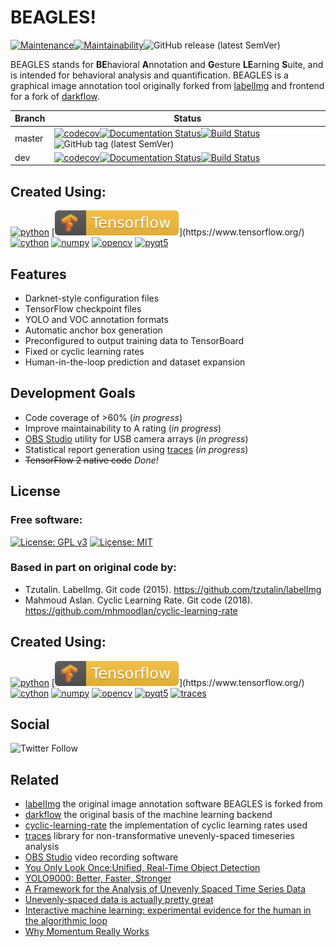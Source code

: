 # BEAGLES!

[![Maintenance](https://img.shields.io/badge/Maintained%3F-yes-green.svg)](https://GitHub.com/rjdbcm/BEAGLES/graphs/commit-activity)[![Maintainability](https://api.codeclimate.com/v1/badges/9899a9bd3cdfadaee972/maintainability)](https://codeclimate.com/github/rjdbcm/BEAGLES/maintainability)![GitHub release (latest SemVer)](https://img.shields.io/github/v/release/rjdbcm/BEAGLES)

BEAGLES stands for **BE**havioral **A**nnotation and **G**esture **LE**arning **S**uite, and is intended for behavioral analysis and quantification. BEAGLES is a graphical image annotation 
tool originally forked from [labelImg](https://github.com/tzutalin/labelImg) and frontend for a fork of 
[darkflow](https://github.com/thtrieu/darkflow).

|  Branch  |                     Status                     |
|----------|------------------------------------------------|
| master   |[![codecov](https://codecov.io/gh/rjdbcm/BEAGLES/branch/master/graph/badge.svg)](https://codecov.io/gh/rjdbcm/BEAGLES)[![Documentation Status](https://readthedocs.org/projects/beagles/badge/?version=stable)](https://beagles.readthedocs.io/en/stable/?badge=stable)[![Build Status](https://travis-ci.com/rjdbcm/BEAGLES.svg?branch=master)](https://travis-ci.com/rjdbcm/BEAGLES)![GitHub tag (latest SemVer)](https://img.shields.io/github/v/tag/rjdbcm/BEAGLES)
| dev      |[![codecov](https://codecov.io/gh/rjdbcm/BEAGLES/branch/dev/graph/badge.svg)](https://codecov.io/gh/rjdbcm/BEAGLES)[![Documentation Status](https://readthedocs.org/projects/beagles/badge/?version=latest)](https://beagles.readthedocs.io/en/latest/?badge=latest)[![Build Status](https://travis-ci.com/rjdbcm/BEAGLES.svg?branch=dev)](https://travis-ci.com/rjdbcm/BEAGLES)

## Created Using:

[![python](https://img.shields.io/badge/python-3.6%20|%203.7-blue.svg)](https://www.python.org/downloads/release/python-360/)
[![tensorflow](https://raw.githubusercontent.com/aleen42/badges/master/src/tensorflow.svg?)](https://www.tensorflow.org/)
[![cython](https://img.shields.io/badge/Cython-0.29.6-%23646464)](https://cython.org)
[![numpy](https://img.shields.io/badge/NumPy-1.18-013243)](https://numpy.org/)
[![opencv](https://img.shields.io/badge/OpenCV-4.0-%233a6aeb)](https://opencv.org/)
[![pyqt5](https://img.shields.io/badge/PyQt-5.12-41cd52.svg)](https://pypi.org/project/PyQt5/)

## Features
- Darknet-style configuration files 
- TensorFlow checkpoint files
- YOLO and VOC annotation formats
- Automatic anchor box generation
- Preconfigured to output training data to TensorBoard
- Fixed or cyclic learning rates 
- Human-in-the-loop prediction and dataset expansion

## Development Goals

- Code coverage of \>60% (*in progress*)
- Improve maintainability to A rating (*in progress*)
- [OBS Studio](https://github.com/obsproject/obs-studio) utility for USB camera arrays (*in progress*)
- Statistical report generation using [traces](https://github.com/datascopeanalytics/traces) (*in progress*)
- ~~TensorFlow 2 native code~~ *Done!*

## License

### Free software:
[![License: GPL v3](https://img.shields.io/badge/License-GPLv3-blue.svg)](https://www.gnu.org/licenses/gpl-3.0)
[![License: MIT](https://img.shields.io/badge/License-MIT-yellow.svg)](https://github.com/rjdbcm/slgrSuite/blob/master/NOTICE)

### Based in part on original code by: 
- Tzutalin. LabelImg. Git code (2015). https://github.com/tzutalin/labelImg
- Mahmoud Aslan. Cyclic Learning Rate. Git code (2018). https://github.com/mhmoodlan/cyclic-learning-rate

## Created Using:

[![python](https://img.shields.io/badge/python-3.7%20|%203.8-blue.svg)](https://www.python.org/downloads/release/python-360/)
[![tensorflow](https://raw.githubusercontent.com/aleen42/badges/master/src/tensorflow.svg?)](https://www.tensorflow.org/)
[![cython](https://img.shields.io/badge/Cython-0.29.6-%23646464)](https://cython.org)
[![numpy](https://img.shields.io/badge/NumPy-1.18-013243)](https://numpy.org/)
[![opencv](https://img.shields.io/badge/OpenCV-4.0-%233a6aeb)](https://opencv.org/)
[![pyqt5](https://img.shields.io/badge/PyQt-5.12-41cd52.svg)](https://pypi.org/project/PyQt5/)
[![traces](https://img.shields.io/badge/traces-0.5.0-orange.svg)](https://github.com/datascopeanalytics/traces)

## Social

![Twitter Follow](https://img.shields.io/twitter/follow/BEAGLES44967623?label=Follow&style=social)

## Related

- [labelImg](https://github.com/tzutalin/labelImg) the original image annotation software BEAGLES is forked from
- [darkflow](https://github.com/thtrieu/darkflow) the original basis of the machine learning backend
- [cyclic-learning-rate](https://github.com/mhmoodlan/cyclic-learning-rate) the implementation of cyclic learning rates used
- [traces](https://github.com/datascopeanalytics/traces) library for non-transformative unevenly-spaced timeseries analysis
- [OBS Studio](https://github.com/obsproject/obs-studio) video recording software
- [You Only Look Once:Unified, Real-Time Object Detection](https://pjreddie.com/media/files/papers/yolo_1.pdf)
- [YOLO9000: Better, Faster, Stronger](https://pjreddie.com/media/files/papers/YOLO9000.pdf)
- [A Framework for the Analysis of Unevenly Spaced Time Series Data](http://www.eckner.com/papers/unevenly_spaced_time_series_analysis.pdf)
- [Unevenly-spaced data is actually pretty great](https://datascopeanalytics.com/blog/unevenly-spaced-time-series/)
- [Interactive machine learning: experimental evidence for the human in the algorithmic loop](https://link.springer.com/content/pdf/10.1007/s10489-018-1361-5.pdf)
- [Why Momentum Really Works](https://distill.pub/2017/momentum/)


